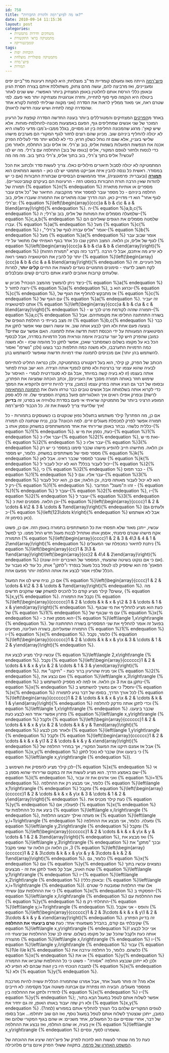 ```yaml
---
id: 758
title: "אז מה לפיוצ'רמה ולתורת החבורות?"
date: 2010-09-14 11:15:36
layout: post
categories: 
  - משחקים וחידות מתמטיות
  - מתמטיקה בראי התקשורת
  - קומבינטוריקה
tags: 
  - הוכחות יפות
  - מתמטיקה פופולרית מוצלחת
  - פיוצ'מרה
  - תמורות
---
```

<a href="http://en.wikipedia.org/wiki/Futurama">פיוצ'רמה</a> הייתה מאז ומעולם קומדיית מד"ב מוצלחת; היא לוקחת רעיונות מד"ביים יפים ומעניינים, ואז מרביצה להם, עושה מהם צחוק, משתוללת איתם בצורה חסרת הגיון ובאופן כללי הורסת אותם לחלוטין באופן המצחיק ביותר האפשרי. שש שנים לאחר ביטולה היא הוקמה סוף סוף לתחייה, וחזרה אנרגטית ומצחיקה יותר מאי פעם. למי שטרם ראה, אני מאוד ממליץ לראות את הסדרה (ואני מקווה שגיליתי לפחות לקורא אחד שהסדרה קמה לתחיה ושיש עונה חדשה לראות).

באחד מ<a href="http://theinfosphere.org/The_Prisoner_of_Benda">הפרקים</a> המצחיקים והמטורללים ביותר בעונה החדשה הסדרה קופצת על הרעיון המוכר של שני אנשים שמחליפים גוף, הפעם באמצעות מכונה-להחלפת-מוחות. אלא שיש קאץ': מרגע שהמכונה החליפה בין זוג מסויים, בגלל ממבו-ג'מבו מדעי כלשהו היא לא יכולה להחליף ביניהם שוב. מכיוון שהם רוצים לחזור לגוף המקורי הם מערבים מישהו שלישי בעניין, אלא שגם זה נוחל כשלון חרוץ. כדי לא לגלוש יותר מדי לעלילת הפרק אכנה את הנפשות הפועלות בשמות אליס, בוב וצ'רלי. אז אליס ובוב התחלפו, ולאחר מכן כדי לנסות ולחזור לגופם המקורי, אליס (בגופו של בוב) התחלפה עם צ'רלי. מה יש לנו עכשיו? אליס בתוך צ'רלי, בוב בתוך אליס, צ'רלי בתוך בוב. מה מה מה?

המתמטיקה לא יכולה לסבול תיאורים מילוליים כאלו. צריך לעשות סדר ולכתוב את הכל במסודר. ראשית כל ננסה להבין איזה אובייקט מתמטי יש לנו כאן - המושג המתאים הוא <strong><a href="http://he.wikipedia.org/wiki/%D7%AA%D7%9E%D7%95%D7%A8%D7%94_%28%D7%9E%D7%AA%D7%9E%D7%98%D7%99%D7%A7%D7%94%29">תמורה</a></strong> (ובעברית: פרמוטציה), אחד מהמושגים הבסיסיים שבתורת החבורות (אם כי יש להודות שאין הרבה תורת החבורות בפוסט הזה - הרעיונות הם בעיקרם קומבינטוריים). תמורה של {% equation %}n{% endequation %} מספרים או אותיות מתארת החלפה ביניהם - כל מספר עובר למספר אחר מהקבוצה. התיאור של "כל אדם עובר לגוף אחר" הוא די מדוייק כאן. הנה הדרך שבה מתארים את התמורה שעברו אליס, בוב וצ'רלי: {% equation %}\left(\begin{array}{ccc}a &amp; b &amp; c\\c &amp; a &amp; b\end{array}\right){% endequation %}. ה-{% equation %}a,b,c{% endequation %} שלמעלה מסמלים את המוחות של אליס, בוב וצ'רלי; ה-{% equation %}c,a,b{% endequation %} שלמטה מסמלים את הגופים שאליהם הם עברו. {% equation %}a{% endequation %} מעל {% equation %}c{% endequation %} אומר "אליס עברה לגוף של צ'רלי", ו-{% equation %}b{% endequation %} מעל {% equation %}a{% endequation %} אומר שבוב עבר לגוף של אליס, וכן הלאה. המצב התקין שבו כל אחד בגוף האמיתי שלו מתואר על ידי {% equation %}\left(\begin{array}{ccc}a &amp; b &amp; c\\a &amp; b &amp; c\end{array}\right){% endequation %} (דבר כזה נקרא "תמורת הזהות"). לא יודע מה איתכם, אבל לי הרבה יותר קל להבין את הסיטואציה כשאני רואה {% equation %}\left(\begin{array}{ccc}a &amp; b &amp; c\\c &amp; a &amp; b\end{array}\right){% endequation %} מול העיניים. זה לקח חשוב לדעתי - סימונים מתמטיים נועדים לעשות את החיים <strong>קלים יותר</strong>, למרות שלעתים קרובות אוהבים להציג אותם כדברים קשים ומבלבלים.

כיצד ניתן להמשיך מהמצב הנוכחי? מכיוון ש-{% equation %}a{% endequation %} רוצה לחזור ל-{% equation %}a{% endequation %}, וכרגע הוא ב-{% equation %}c{% endequation %}, אז מתבקש להחליף את הגוף של {% equation %}c{% endequation %} עם הגוף של {% equation %}a{% endequation %}. זה יעביר אותנו לסיטואציה {% equation %}\left(\begin{array}{ccc}a &amp; b &amp; c\\a &amp; c &amp; b\end{array}\right){% endequation %} - תמורה שזהה לקודמת פרט לכך ש-{% equation %}a,c{% endequation %} בשורה התחתונה החליפו את מקומותיהם. אבל זה מצב בעייתי כי החלפת הגופים של {% equation %}b,c{% endequation %} כבר בוצעה פעם אחת ולא חוקי לבצע אותה שוב. אז עושה רושם שאי אפשר לתקן את הסיטואציה המעוותת על ידי הכנסת דמות חדשה אחת לתמונה. האם אפשר עם שתיים? כמובן שהפרק חיש קל יוצר ערבוביה איומה ונוראית מכל הדמויות בסדרה, אבל לבסוף הכל בא על מקומו בשלום כשמסתבר שאכן, אפשר לתקן כל מהומה שכזו - ולא משנה כמה הדמויות התערבבו, ולא משנה כמה החלפות כבר בוצעו (ולכן "נשרפו" ואסור להשתמש בהן יותר) אם מכניסים לתמונה שתי דמויות חדשות שאפשר להשתמש בהן.

הכותב של הפרק, קן קילר, הוא בעל דוקטורט במתמטיקה, ולכן כנראה החליט להתייחס לבעיה שהוא עצמו יצר ברצינות ולא סתם לנפנף אותה הצידה. הוא ישב וטרח לפתור אותה בעצמו (זו לא בעיה קשה במיוחד, אבל גם לא סטנדרטית לגמרי - האיסור על שימוש חוזר באותה תמורה מסבך את העניינים), וכתב הוכחה שמציגה את הפתרון, ובסופו של דבר גם הציג אותה בפרק עצמו (כמובן, צריך להיות זריזים ולהקפיא את המסך כדי לקרוא אותה בשלמותה אבל אנשים טובים כבר טרחו והעלו את <a href="http://pool.theinfosphere.org/images/4/4e/Prisoner_of_Benda_Theorem_on_Chalkboard.png">התמונה המתאימה</a> לרשת) ובפרק אפילו רואים איך האלגוריתם פועל במקרה הספציפי שלו. זה ללא ספק המופע הרציני ביותר של מתמטיקה שראיתי אי פעם בסדרת טלוויזיה או בסרט; זה <strong>בדיוק</strong> איך שלדעתי צריך לעשות את זה. כל הכבוד לפיוצ'רמה!

אם כן, מה הפתרון? קילר משתמש בתעלול נפוץ שנוקטים בו כשעוסקים בתמורות - כל תמורה אפשר לפרק למכפלת מעגלים זרים. למה הכוונה? ובכן, נניח שנתונה לנו תמורה כללית כלשהי. נבחר באופן שרירותי את אחד מהמשתתפים במשחק ונסמן אותו ב-{% equation %}1{% endequation %}. כעת, נסמן את מי ש-{% equation %}1{% endequation %} עבר אליו כ-{% equation %}2{% endequation %}, ואת מי ש-{% equation %}2{% endequation %} עבר אליו כ-{% equation %}3{% endequation %} וכן הלאה. מתישהו חייב להופיע מישהו שכבר סימנו במספר כי יש רק מספר סופי של משתתפים במשחק. כלומר, יש מספר {% equation %}k{% endequation %} שעובר למספר שכבר ראינו. אבל לאן {% equation %}k{% endequation %} יכול לעבור בכלל? הוא לא יכול לעבור ל-{% equation %}2{% endequation %}, כי {% equation %}2{% endequation %} כבר תפוס - {% equation %}1{% endequation %} עבר אליו. וגם ל-{% equation %}3{% endequation %} הוא לא יכול לעבור מאותה סיבה, וכן הלאה; אם כן, הוא יכול לעבור רק ל-{% equation %}1{% endequation %}. זהו ה"מעגל" המדובר - {% equation %}1{% endequation %} עובר ל-{% equation %}2{% endequation %}, ו-{% equation %}2{% endequation %} עובר ל-{% equation %}3{% endequation %} וכן הלאה. מסמנים זאת כ-{% equation %}\left(\begin{array}{cccc}1 &amp; 2 &amp; \cdots &amp; k\\2 &amp; 3 &amp; \cdots &amp; 1\end{array}\right){% endequation %} (ולעתים גם כ-{% equation %}\left(123\dots k\right){% endequation %} אבל לא אשתמש כאן בסימון זה).

עכשיו, ייתכן מאוד שלא תפסתי את כל המשתתפים בתמורה באופן הזה. אם כן, פשוט אקח מישהו שטרם סימנתי, אסמן אותו ואתחיל לבנות מעגל חדש החל ממנו. כך למשל התמורה {% equation %}\left(\begin{array}{cccc}1 &amp; 2 &amp; 3 &amp; 4\\3 &amp; 4 &amp; 1 &amp; 2\end{array}\right){% endequation %} ניתנת לתיאור כמכפלת שני המעגלים {% equation %}\left(\begin{array}{cc}1 &amp; 3\\3 &amp; 1\end{array}\right)\left(\begin{array}{cc}2 &amp; 4\\4 &amp; 2\end{array}\right){% endequation %} (אם כי אם ננקוט בשיטה שהצעתי, המספור של האיברים יהיה שונה). הפאנץ' פה הוא שיספיק לנו לטפל בכל מעגל בנפרד ו"לתקן" אותו, כל עוד לא נעבור על הכלל שלפיו אסור לבצע את אותה החלפה יותר מפעם אחת.

אם כן, נניח שיש לנו את המעגל {% equation %}\left(\begin{array}{cccc}1 &amp; 2 &amp; \cdots &amp; k\\2 &amp; 3 &amp; \cdots &amp; 1\end{array}\right){% endequation %}. מה עושים? קילר מציע קודם כל להכניס למשחק <strong>שני</strong> שחקנים חדשים, {% equation %}x,y{% endequation %}. נקבל את התמורה {% equation %}\left(\begin{array}{cccccc}1 &amp; 2 &amp; \cdots &amp; k &amp; x &amp; y\\2 &amp; 3 &amp; \cdots &amp; 1 &amp; x &amp; y\end{array}\right){% endequation %}. כעת הוא מציע להחליף את מי שבגוף של {% equation %}1{% endequation %} עם מי שבגוף של {% equation %}x{% endequation %} - הוא מסמן זאת כ-{% equation %}\left\langle 1,x\right\rangle {% endequation %}. בפועל זה אומר להחליף את שני המספרים בשורה התחתונה של התמורה שמעליהם, בשורה העליונה, מופיעים {% equation %}1{% endequation %} ו-{% equation %}x{% endequation %}. כלומר, נקבל {% equation %}\left(\begin{array}{cccccc}1 &amp; 2 &amp; \cdots &amp; k &amp; x &amp; y\\x &amp; 3 &amp; \cdots &amp; 1 &amp; 2 &amp; y\end{array}\right){% endequation %}.

עכשיו קילר מציע לבצע את {% equation %}\left\langle 2,x\right\rangle {% endequation %}. נקבל {% equation %}\left(\begin{array}{cccccc}1 &amp; 2 &amp; \cdots &amp; k &amp; x &amp; y\\x &amp; 2 &amp; \cdots &amp; 1 &amp; 3 &amp; y\end{array}\right){% endequation %}. אני מניח שהרעיון ברור כעת - "תיקנו" את {% equation %}2{% endequation %}, ואם נבצע את {% equation %}\left\langle x,3\right\rangle {% endequation %} נתקן גם את 3 וכן הלאה. אז למה לא מספיק להשתמש ב-{% equation %}x{% endequation %} וחסל? כי אם נמשיך להשתמש ב-{% equation %}x{% endequation %} לכל אורך הדרך, בסופו של דבר נגיע לתמורה {% equation %}\left(\begin{array}{cccccc}1 &amp; 2 &amp; \cdots &amp; k &amp; x &amp; y\\x &amp; 2 &amp; \cdots &amp; k &amp; 1 &amp; y\end{array}\right){% endequation %} וכדי לתקן אותה נזדקק להחלפה {% equation %}\left\langle 1,x\right\rangle {% endequation %} שכבר ביצענו. פתרון אפשרי אחד הוא לבצע כעת {% equation %}\left\langle x,y\right\rangle {% endequation %} ולקבל {% equation %}\left(\begin{array}{cccccc}1 &amp; 2 &amp; \cdots &amp; k &amp; x &amp; y\\x &amp; 2 &amp; \cdots &amp; k &amp; y &amp; 1\end{array}\right){% endequation %} ולאחר מכן לבצע {% equation %}\left\langle 1,y\right\rangle {% endequation %} ולקבל {% equation %}\left(\begin{array}{cccccc}1 &amp; 2 &amp; \cdots &amp; k &amp; x &amp; y\\1 &amp; 2 &amp; \cdots &amp; k &amp; y &amp; x\end{array}\right){% endequation %} אבל אז אמנם תיקנו את המעגל המקורי, אך במחיר החלפה של {% equation %}x,y{% endequation %} שכבר לא נוכל לתקן (כי ביצענו את {% equation %}\left\langle x,y\right\rangle {% endequation %}).

לכן קילר מציע להפסיק את השימוש ב-{% equation %}x{% endequation %} אי שם באמצע הדרך. הוא מציע לעשות את זה במקום שרירותי שהוא מסמן ב-{% equation %}i{% endequation %}, ואני אדגים את זה עבור {% equation %}i=1{% endequation %}. כלומר, אני מבצע רק את ההחלפה {% equation %}\left\langle x,1\right\rangle {% endequation %} ומקבל {% equation %}\left(\begin{array}{cccccc}1 &amp; 2 &amp; \cdots &amp; k &amp; x &amp; y\\x &amp; 3 &amp; \cdots &amp; 1 &amp; 2 &amp; y\end{array}\right){% endequation %}. כעת קילר מכניס את {% equation %}y{% endequation %} לפעולה; אם {% equation %}x{% endequation %} ביצע את כל ההחלפות עד {% equation %}\left\langle x,i\right\rangle {% endequation %}, אז מעתה ואילך יתבצעו החלפות {% equation %}\left\langle y,i+1\right\rangle {% endequation %} ומעלה. כלומר, אני מבצע את ההחלפה {% equation %}\left\langle y,2\right\rangle {% endequation %} ומקבל {% equation %}\left(\begin{array}{cccccc}1 &amp; 2 &amp; \cdots &amp; k &amp; x &amp; y\\x &amp; y &amp; \cdots &amp; 1 &amp; 2 &amp; 3\end{array}\right){% endequation %}, ואז מבצע את {% equation %}\left\langle y,3\right\rangle {% endequation %} ובכך "מתקן" את 3, וכן הלאה וכן הלאה עד שאני מקבל {% equation %}\left(\begin{array}{cccccc}1 &amp; 2 &amp; 3\cdots &amp; k &amp; x &amp; y\\x &amp; y &amp; 3\cdots &amp; k &amp; 2 &amp; 1\end{array}\right){% endequation %}. כלומר, גם {% equation %}x{% endequation %} וגם {% equation %}y{% endequation %} נמצאים עכשיו בתוך שטח האויב, אבל קל מאוד לתקן את זה - מבצעים {% equation %}\left\langle y,1\right\rangle {% endequation %} ו-{% equation %}\left\langle x,2\right\rangle {% endequation %} (ובאופן כללי: {% equation %}\left\langle x,i+1\right\rangle {% endequation %}). אלו שתי החלפות שמובטח לי שטרם עשיתי (כי את ההחלפות עם {% equation %}x{% endequation %} הפסקתי ב-{% equation %}\left\langle x,i\right\rangle {% endequation %} ואת ההחלפות עם {% equation %}y{% endequation %} התחלתי רק מ-{% equation %}\left\langle y,i+1\right\rangle {% endequation %}). והופס - אני אקבל {% equation %}\left(\begin{array}{cccccc}1 &amp; 2 &amp; 3\cdots &amp; k &amp; x &amp; y\\1 &amp; 2 &amp; 3\cdots &amp; k &amp; y &amp; x\end{array}\right){% endequation %}. זה בדיוק הפתרון שקיבלתי גם קודם, בהבדל משמעותי אחד: כעת <strong>טרם ביצעתי את ההחלפה</strong> {% equation %}\left\langle x,y\right\rangle {% endequation %}! אני יכול לבצע אותה כעת ולקבל שהכל שב על מקומו בשלום. שימו לב שכל ההחלפות שביצעתי היו מהצורה {% equation %}\left\langle x,i\right\rangle {% endequation %} ו-{% equation %}\left\langle y,i\right\rangle {% endequation %} עבור {% equation %}1\le i\le k{% endequation %} כלשהם. כלומר, כל החלפה עירבה את {% equation %}x{% endequation %} או את {% equation %}y{% endequation %} ולכן לא ייתכן שנבצע החלפה "אסורה" - פשוט כי כל ההחלפות שהביאו את התמורה למצבה הנוכחי היו בין זוגות שבהם לא הופיע לא {% equation %}x{% endequation %} ולא {% equation %}y{% endequation %}.

אלא מה? זה פותר מעגל אחד, אבל אמרנו שהתמורה הכללית עשויה להיות מורכבת ממספר מעגלים. הבעיה הזו נפתרת עם אבחנה פשוטה אבל מקסימה: לא חייבים להזדרז ולתקן את ההחלפה בין {% equation %}x{% endequation %} ו-{% equation %}y{% endequation %}; אפשר לשלוח אותם לטפל במעגל הבא בתור, ולא רק שזה יעבוד באותו האופן, זה גם יחזיר את {% equation %}x,y{% endequation %} לגופים המקוריים שלהם בלי הצורך להחליף אותם במפורש (למה?). כמובן, ייתכן שנצטרך לשלוח אותם לטפל במעגל נוסף, ואז הם שוב יתחלפו... אבל בסופו של דבר, אחרי שנסיים עם כל המעגלים, אחד משניים: או שהם בגוף המקורי שלהם ואז אין בעיה, או שהם הוחלפו, ואז נבצע את ההחלפה {% equation %}\left\langle x,y\right\rangle {% endequation %} ששמרנו לסוף, ונסיים.

כעת כל מה שנותר לעשות הוא לחכות לפרק של פיוצ'רמה שיציג את ההוכחה של <a href="http://he.wikipedia.org/wiki/%D7%94%D7%9E%D7%A9%D7%A4%D7%98_%D7%94%D7%90%D7%97%D7%A8%D7%95%D7%9F_%D7%A9%D7%9C_%D7%A4%D7%A8%D7%9E%D7%94">המשפט האחרון של פרמה</a>, בתקווה ששולי הפרק אינם צרים מלהכילה.
